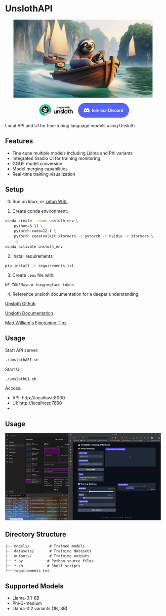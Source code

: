 # UnslothAPI

<p align="center">
  <img src="unslothAPI.png" alt="UNSLOTH API BOAT" width="450"/>
</p>
<p align="center">
  <a href="https://docs.unsloth.ai/"><img src="made with unsloth.png" height="48"></a>
  <a href="https://discord.gg/fv6Mq5Xv28"><img src="Discord button.png" height="48"></a>
</p>

Local API and UI for fine-tuning language models using Unsloth.

## Features

- Fine-tune multiple models including Llama and Phi variants
- Integrated Gradio UI for training monitoring
- GGUF model conversion
- Model merging capabilities
- Real-time training visualization

## Setup

0. Run on linux, or [setup WSL](https://learn.microsoft.com/en-us/windows/wsl/install)

1. Create conda environment:
```bash
conda create --name unsloth_env \
    python=3.11 \
    pytorch-cuda=12.1 \
    pytorch cudatoolkit xformers -c pytorch -c nvidia -c xformers \
    -y
conda activate unsloth_env
```

2. Install requirements:
```bash
pip install -r requirements.txt
```

3. Create `.env` file with:
```
HF_TOKEN=your_huggingface_token
```

4. Reference unsloth documentation for a deeper understanding:

[Unsloth Github](https://github.com/unslothai/unsloth)

[Unsloth Documentation](https://docs.unsloth.ai/)

[Matt William's Finetuning Tips](https://www.youtube.com/watch?v=W2QuK9TwYXs&ab_channel=MattWilliams)

## Usage

Start API server:
```bash
./unslothAPI.sh
```

Start UI:
```bash
./unslothUI.sh
```

Access:
- API: http://localhost:8000
- UI: http://localhost:7860
- 
## Usage
<p align="center">
  <img src="uiTrainTest.png" alt="UNSLOTH API BOAT" width="850"/>
</p>

## Directory Structure

```
├── models/         # Trained models
├── datasets/       # Training datasets
├── outputs/        # Training outputs
├── *.py           # Python source files
├── *.sh           # Shell scripts
└── requirements.txt
```

## Supported Models

- Llama-3.1-8B
- Phi-3-medium
- Llama-3.2 variants (1B, 3B)
